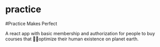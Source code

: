# practice

#Practice Makes Perfect

A react app with basic membership and authorization for people to buy courses that 🏄‍♂️optimize their human existence on planet earth.
